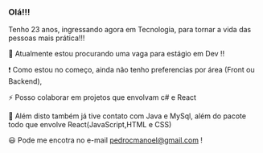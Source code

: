 ### Olá!!!
Tenho 23 anos, ingressando agora em Tecnologia, para tornar a vida das pessoas mais prática!!!

:mag_right: Atualmente estou procurando uma vaga para estágio em Dev !!

:exclamation: Como estou no começo, ainda não tenho preferencias por área (Front ou Backend), 


:zap: Posso colaborar em projetos que envolvam c# e React 

:eyes: Além disto também já tive contato com Java e MySql, além do pacote todo que envolve React(JavaScript,HTML e CSS)

:smiley: Pode me encotra no e-mail pedrocmanoel@gmail.com !

